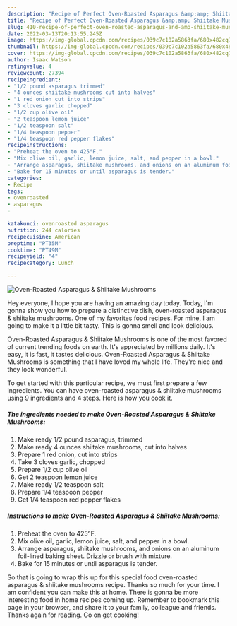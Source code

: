 ```yaml
---
description: "Recipe of Perfect Oven-Roasted Asparagus &amp;amp; Shiitake Mushrooms"
title: "Recipe of Perfect Oven-Roasted Asparagus &amp;amp; Shiitake Mushrooms"
slug: 410-recipe-of-perfect-oven-roasted-asparagus-and-amp-shiitake-mushrooms
date: 2022-03-13T20:13:55.245Z
image: https://img-global.cpcdn.com/recipes/039c7c102a5863fa/680x482cq70/oven-roasted-asparagus-shiitake-mushrooms-recipe-main-photo.jpg
thumbnail: https://img-global.cpcdn.com/recipes/039c7c102a5863fa/680x482cq70/oven-roasted-asparagus-shiitake-mushrooms-recipe-main-photo.jpg
cover: https://img-global.cpcdn.com/recipes/039c7c102a5863fa/680x482cq70/oven-roasted-asparagus-shiitake-mushrooms-recipe-main-photo.jpg
author: Isaac Watson
ratingvalue: 4
reviewcount: 27394
recipeingredient:
- "1/2 pound asparagus trimmed"
- "4 ounces shiitake mushrooms cut into halves"
- "1 red onion cut into strips"
- "3 cloves garlic chopped"
- "1/2 cup olive oil"
- "2 teaspoon lemon juice"
- "1/2 teaspoon salt"
- "1/4 teaspoon pepper"
- "1/4 teaspoon red pepper flakes"
recipeinstructions:
- "Preheat the oven to 425°F."
- "Mix olive oil, garlic, lemon juice, salt, and pepper in a bowl."
- "Arrange asparagus, shiitake mushrooms, and onions on an aluminum foil-lined baking sheet. Drizzle or brush with mixture."
- "Bake for 15 minutes or until asparagus is tender."
categories:
- Recipe
tags:
- ovenroasted
- asparagus
- 

katakunci: ovenroasted asparagus  
nutrition: 244 calories
recipecuisine: American
preptime: "PT35M"
cooktime: "PT49M"
recipeyield: "4"
recipecategory: Lunch

---
```



![Oven-Roasted Asparagus &amp; Shiitake Mushrooms](https://img-global.cpcdn.com/recipes/039c7c102a5863fa/680x482cq70/oven-roasted-asparagus-shiitake-mushrooms-recipe-main-photo.jpg)

Hey everyone, I hope you are having an amazing day today. Today, I'm gonna show you how to prepare a distinctive dish, oven-roasted asparagus &amp; shiitake mushrooms. One of my favorites food recipes. For mine, I am going to make it a little bit tasty. This is gonna smell and look delicious.

Oven-Roasted Asparagus &amp; Shiitake Mushrooms is one of the most favored of current trending foods on earth. It's appreciated by millions daily. It's easy, it is fast, it tastes delicious. Oven-Roasted Asparagus &amp; Shiitake Mushrooms is something that I have loved my whole life. They're nice and they look wonderful.




To get started with this particular recipe, we must first prepare a few ingredients. You can have oven-roasted asparagus &amp; shiitake mushrooms using 9 ingredients and 4 steps. Here is how you cook it.

<!--inarticleads1-->

##### The ingredients needed to make Oven-Roasted Asparagus &amp; Shiitake Mushrooms:

1. Make ready 1/2 pound asparagus, trimmed
1. Make ready 4 ounces shiitake mushrooms, cut into halves
1. Prepare 1 red onion, cut into strips
1. Take 3 cloves garlic, chopped
1. Prepare 1/2 cup olive oil
1. Get 2 teaspoon lemon juice
1. Make ready 1/2 teaspoon salt
1. Prepare 1/4 teaspoon pepper
1. Get 1/4 teaspoon red pepper flakes




<!--inarticleads2-->

##### Instructions to make Oven-Roasted Asparagus &amp; Shiitake Mushrooms:

1. Preheat the oven to 425°F.
1. Mix olive oil, garlic, lemon juice, salt, and pepper in a bowl.
1. Arrange asparagus, shiitake mushrooms, and onions on an aluminum foil-lined baking sheet. Drizzle or brush with mixture.
1. Bake for 15 minutes or until asparagus is tender.




So that is going to wrap this up for this special food oven-roasted asparagus &amp; shiitake mushrooms recipe. Thanks so much for your time. I am confident you can make this at home. There is gonna be more interesting food in home recipes coming up. Remember to bookmark this page in your browser, and share it to your family, colleague and friends. Thanks again for reading. Go on get cooking!
